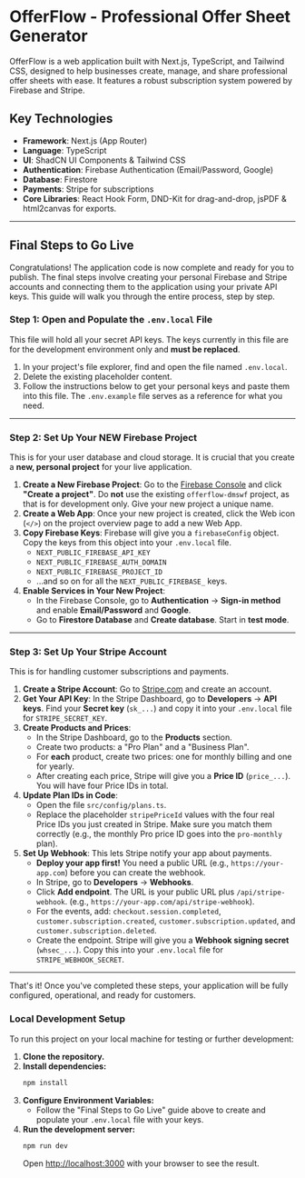 # OfferFlow - Professional Offer Sheet Generator

OfferFlow is a web application built with Next.js, TypeScript, and Tailwind CSS, designed to help businesses create, manage, and share professional offer sheets with ease. It features a robust subscription system powered by Firebase and Stripe.

## Key Technologies

- **Framework**: Next.js (App Router)
- **Language**: TypeScript
- **UI**: ShadCN UI Components & Tailwind CSS
- **Authentication**: Firebase Authentication (Email/Password, Google)
- **Database**: Firestore
- **Payments**: Stripe for subscriptions
- **Core Libraries**: React Hook Form, DND-Kit for drag-and-drop, jsPDF & html2canvas for exports.

---

## Final Steps to Go Live

Congratulations! The application code is now complete and ready for you to publish. The final steps involve creating your personal Firebase and Stripe accounts and connecting them to the application using your private API keys. This guide will walk you through the entire process, step by step.

### **Step 1: Open and Populate the `.env.local` File**

This file will hold all your secret API keys. The keys currently in this file are for the development environment only and **must be replaced**.

1.  In your project's file explorer, find and open the file named `.env.local`.
2.  Delete the existing placeholder content.
3.  Follow the instructions below to get your personal keys and paste them into this file. The `.env.example` file serves as a reference for what you need.

---

### **Step 2: Set Up Your **NEW** Firebase Project**

This is for your user database and cloud storage. It is crucial that you create a **new, personal project** for your live application.

1.  **Create a New Firebase Project**: Go to the [Firebase Console](https://console.firebase.google.com/) and click **"Create a project"**. Do **not** use the existing `offerflow-dmswf` project, as that is for development only. Give your new project a unique name.
2.  **Create a Web App**: Once your new project is created, click the Web icon (`</>`) on the project overview page to add a new Web App.
3.  **Copy Firebase Keys**: Firebase will give you a `firebaseConfig` object. Copy the keys from this object into your `.env.local` file.
    *   `NEXT_PUBLIC_FIREBASE_API_KEY`
    *   `NEXT_PUBLIC_FIREBASE_AUTH_DOMAIN`
    *   `NEXT_PUBLIC_FIREBASE_PROJECT_ID`
    *   ...and so on for all the `NEXT_PUBLIC_FIREBASE_` keys.
4.  **Enable Services in Your New Project**:
    *   In the Firebase Console, go to **Authentication** -> **Sign-in method** and enable **Email/Password** and **Google**.
    *   Go to **Firestore Database** and **Create database**. Start in **test mode**.

---

### **Step 3: Set Up Your Stripe Account**

This is for handling customer subscriptions and payments.

1.  **Create a Stripe Account**: Go to [Stripe.com](https://dashboard.stripe.com/register) and create an account.
2.  **Get Your API Key**: In the Stripe Dashboard, go to **Developers** -> **API keys**. Find your **Secret key** (`sk_...`) and copy it into your `.env.local` file for `STRIPE_SECRET_KEY`.
3.  **Create Products and Prices**:
    *   In the Stripe Dashboard, go to the **Products** section.
    *   Create two products: a "Pro Plan" and a "Business Plan".
    *   For **each** product, create two prices: one for monthly billing and one for yearly.
    *   After creating each price, Stripe will give you a **Price ID** (`price_...`). You will have four Price IDs in total.
4.  **Update Plan IDs in Code**:
    *   Open the file `src/config/plans.ts`.
    *   Replace the placeholder `stripePriceId` values with the four real Price IDs you just created in Stripe. Make sure you match them correctly (e.g., the monthly Pro price ID goes into the `pro-monthly` plan).
5.  **Set Up Webhook**: This lets Stripe notify your app about payments.
    *   **Deploy your app first!** You need a public URL (e.g., `https://your-app.com`) before you can create the webhook.
    *   In Stripe, go to **Developers** -> **Webhooks**.
    *   Click **Add endpoint**. The URL is your public URL plus `/api/stripe-webhook`. (e.g., `https://your-app.com/api/stripe-webhook`).
    *   For the events, add: `checkout.session.completed`, `customer.subscription.created`, `customer.subscription.updated`, and `customer.subscription.deleted`.
    *   Create the endpoint. Stripe will give you a **Webhook signing secret** (`whsec_...`). Copy this into your `.env.local` file for `STRIPE_WEBHOOK_SECRET`.

---

That's it! Once you've completed these steps, your application will be fully configured, operational, and ready for customers.

### Local Development Setup

To run this project on your local machine for testing or further development:

1.  **Clone the repository.**
2.  **Install dependencies:**
    ```bash
    npm install
    ```
3.  **Configure Environment Variables:**
    - Follow the "Final Steps to Go Live" guide above to create and populate your `.env.local` file with your keys.
4.  **Run the development server:**
    ```bash
    npm run dev
    ```
    Open [http://localhost:3000](http://localhost:3000) with your browser to see the result.
